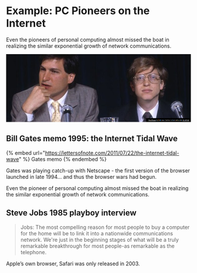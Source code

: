 # Example: PC Pioneers on the Internet

Even the pioneers of personal computing almost missed the boat in realizing the similar exponential growth of network communications.

![](<../../.gitbook/assets/image (4).png>)

## Bill Gates memo 1995: the Internet Tidal Wave

{% embed url="https://lettersofnote.com/2011/07/22/the-internet-tidal-wave" %}
Gates memo
{% endembed %}

Gates was playing catch-up with Netscape - the first version of the browser launched in late 1994... and thus the browser wars had begun.

Even the pioneer of personal computing almost missed the boat in realizing the similar exponential growth of network communications.

## Steve Jobs 1985 playboy interview

> Jobs: The most compelling reason for most people to buy a computer for the home will be to link it into a nationwide communications network. We're just in the beginning stages of what will be a truly remarkable breakthrough for most people-as remarkable as the telephone.

Apple’s own browser, Safari was only released in 2003.
